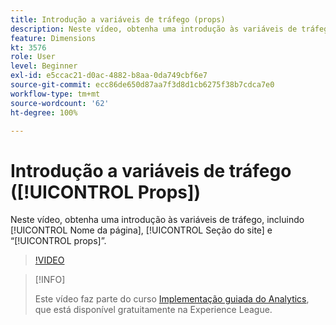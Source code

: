 ```yaml
---
title: Introdução a variáveis de tráfego (props)
description: Neste vídeo, obtenha uma introdução às variáveis de tráfego, incluindo Nome da página, Seção do site e “props”.
feature: Dimensions
kt: 3576
role: User
level: Beginner
exl-id: e5ccac21-d0ac-4882-b8aa-0da749cbf6e7
source-git-commit: ecc86de650d87aa7f3d8d1cb6275f38b7cdca7e0
workflow-type: tm+mt
source-wordcount: '62'
ht-degree: 100%

---
```


# Introdução a variáveis de tráfego ([!UICONTROL Props])

Neste vídeo, obtenha uma introdução às variáveis de tráfego, incluindo [!UICONTROL Nome da página], [!UICONTROL Seção do site] e “[!UICONTROL props]”.

>[!VIDEO](https://video.tv.adobe.com/v/28767/?quality=12&learn=on)

>[!INFO]
>
> Este vídeo faz parte do curso [Implementação guiada do Analytics](https://experienceleague.adobe.com/?recommended=Analytics-D-1-2019.1&amp;lang=pt-BR), que está disponível gratuitamente na Experience League.
